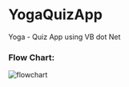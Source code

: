 # YogaQuizApp
Yoga - Quiz App using VB dot Net

<h3>Flow Chart:</h3>
<img align="center" alt="flowchart" src="">

